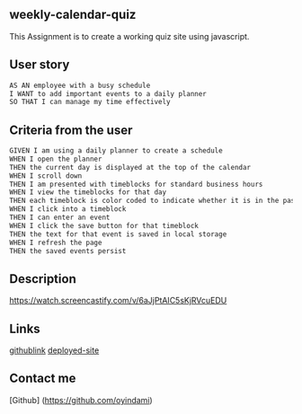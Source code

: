 ## weekly-calendar-quiz

This Assignment is to create a working quiz site using javascript.

## User story

```md
AS AN employee with a busy schedule
I WANT to add important events to a daily planner
SO THAT I can manage my time effectively
```

## Criteria from the user

```md
GIVEN I am using a daily planner to create a schedule
WHEN I open the planner
THEN the current day is displayed at the top of the calendar
WHEN I scroll down
THEN I am presented with timeblocks for standard business hours
WHEN I view the timeblocks for that day
THEN each timeblock is color coded to indicate whether it is in the past, present, or future
WHEN I click into a timeblock
THEN I can enter an event
WHEN I click the save button for that timeblock
THEN the text for that event is saved in local storage
WHEN I refresh the page
THEN the saved events persist
```

## Description

https://watch.screencastify.com/v/6aJjPtAIC5sKjRVcuEDU

## Links

[githublink](https://github.com/oyindami/weekly-calendar)
[deployed-site]()


## Contact me

[Github] (https://github.com/oyindami)

